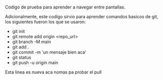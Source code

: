 Codigo de prueba para aprender a navegar entre pantallas.

Adicionalmente, este codigo sirvio para aprender comandos basicos
de git, los siguientes fueron los que se usaron:

* git init
* git remote add origin <repo_url> 
* git branch -M main
* git add .
* git commit -m 'un mensaje bien aca'
* git status
* git push -u origin main

Esta linea es nueva aca nomas pa probar el pull
